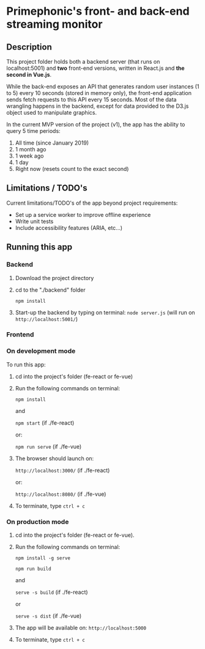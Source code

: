 # Primephonic's front- and back-end streaming monitor

## Description

This project folder holds both a backend server (that runs on localhost:5001) and **two** front-end versions,
written in React.js and **the second in Vue.js**.

While the back-end exposes an API that generates random user instances (1 to 5) every 10 seconds (stored in memory only),
the front-end application sends fetch requests to this API every 15 seconds. Most of the data wrangling happens in the backend,
except for data provided to the D3.js object used to manipulate graphics.

In the current MVP version of the project (v1), the app has the ability to query 5 time periods:

 1. All time (since January 2019)
 2. 1 month ago
 3. 1 week ago
 4. 1 day
 5. Right now (resets count to the exact second)


## Limitations / TODO's

Current limitations/TODO's of the app beyond project requirements:

- Set up a service worker to improve offline experience
- Write unit tests
- Include accessibility features (ARIA, etc...)

## Running this app

### Backend

1. Download the project directory
2. cd to the "./backend" folder

    `npm install`

3. Start-up the backend by typing on terminal: `node server.js` (will run on `http://localhost:5001/`)

### Frontend

### On development mode

To run this app:

1. cd into the project's folder (fe-react or fe-vue)
2. Run the following commands on terminal:

    `npm install`

    and

    `npm start` (if ./fe-react)

    or:

    `npm run serve` (if ./fe-vue)

4. The browser should launch on:

    `http://localhost:3000/` (if ./fe-react)

    or:

    `http://localhost:8080/` (if ./fe-vue)

5. To terminate, type `ctrl + c`


### On production mode

1. cd into the project's folder (fe-react or fe-vue).
2. Run the following commands on terminal:

    `npm install -g serve`
    
    `npm run build`

    and

    `serve -s build` (if ./fe-react)

    or

    `serve -s dist` (if ./fe-vue)

3. The app will be available on: `http://localhost:5000 `

4. To terminate, type `ctrl + c`
